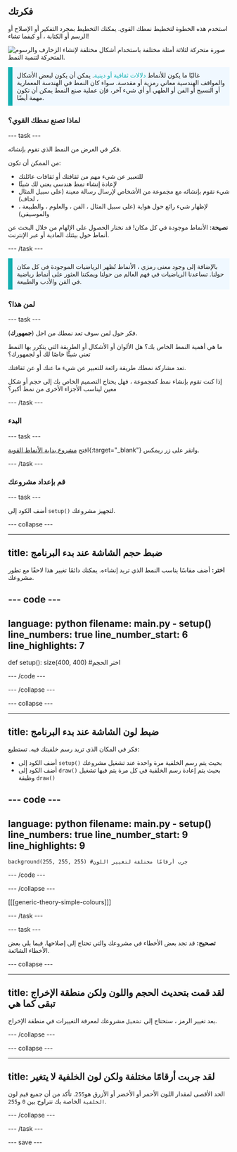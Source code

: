 ## فكرتك

استخدم هذه الخطوة لتخطيط نمطك القوي. يمكنك التخطيط بمجرد التفكير أو الإصلاح أو الرسم أو الكتابة ، أو كيفما تشاء!

![صورة متحركة لثلاثة أمثلة مختلفة باستخدام أشكال مختلفة لإنشاء الزخارف والرسوم المتحركة لتنمية النمط.](images/ideas-1.gif)

<p style="border-left: solid; border-width:10px; border-color: #0faeb0; background-color: aliceblue; padding: 10px;">غالبًا ما يكون للأنماط <span style="color: #0faeb0">دلالات ثقافية أو دينية</span>. يمكن أن يكون لبعض الأشكال والمواقف الهندسية معاني رمزية أو مقدسة. سواء كان النمط في الهندسة المعمارية أو النسيج أو الفن أو الطهي أو أي شيء آخر، فإن عملية صنع النمط يمكن أن تكون مهمة أيضًا.</p>

### لماذا تصنع نمطك القوي؟

--- task ---

فكر في الغرض من النمط الذي تقوم بإنشائه.

من الممكن أن تكون:
- للتعبير عن شيء مهم من ثقافتك أو ثقافات عائلتك
- لإعادة إنشاء نمط هندسي يعني لك شيئًا
- شيء تقوم بإنشائه مع مجموعة من الأشخاص لإرسال رسالة معينة (على سبيل المثال ، لحاف)
- لإظهار شيء رائع حول هواية (على سبيل المثال ، الفن ، والعلوم ، والطبيعة ، والموسيقى)

**نصيحة:** الأنماط موجودة في كل مكان! قد تختار الحصول على الإلهام من خلال البحث عن أنماط حول بيئتك المادية أو عبر الإنترنت.

--- /task ---

<p style="border-left: solid; border-width:10px; border-color: #0faeb0; background-color: aliceblue; padding: 10px;">بالإضافة إلى وجود معنى رمزي ، الأنماط تُظهر الرياضيات الموجودة في كل مكان حولنا. تساعدنا الرياضيات في فهم العالم من حولنا ويمكننا العثور على أنماط رياضية في الفن والأدب والطبيعة. </p>

### لمن هذا؟

--- task ---

فكر حول لمن سوف تعد نمطك من اجل (**جمهورك**).

ما هي أهمية النمط الخاص بك؟ هل الألوان أو الأشكال أو الطريقة التي يتكرر بها النمط تعني شيئًا خاصًا لك أو لجمهورك؟

تعد مشاركة نمطك طريقة رائعة للتعبير عن شيء ما عنك أو عن ثقافتك.

إذا كنت تقوم بإنشاء نمط كمجموعة ، فهل يحتاج التصميم الخاص بك إلى حجم أو شكل معين ليناسب الأجزاء الأخرى من نمط أكبر؟

--- /task ---

### البدء

--- task ---

افتح [مشروع بداية الأنماط القوية](https://trinket.io/python/dfd22391cb){:target="_blank"} وانقر على زر ريمكس.

--- /task ---

### قم بإعداد مشروعك

--- task ---

أضف الكود إلى `setup()` لتجهيز مشروعك.

--- collapse ---

---
title: ضبط حجم الشاشة عند بدء البرنامج
---

**اختر:** أضف مقاسًا يناسب النمط الذي تريد إنشاءه. يمكنك دائمًا تغيير هذا لاحقًا مع تطور مشروعك.

--- code ---
---
language: python 
filename: main.py - setup() 
line_numbers: true 
line_number_start: 6
line_highlights: 7
---
def setup(): 
    size(400, 400) #اختر الحجم

--- /code ---

--- /collapse ---

--- collapse ---

---
title: ضبط لون الشاشة عند بدء البرنامج
---

فكر في المكان الذي تريد رسم خلفيتك فيه. تستطيع:
+ أضف الكود إلى `setup()` بحيث يتم رسم الخلفية مرة واحدة عند تشغيل مشروعك
+ أضف الكود إلى `draw()` بحيث يتم إعادة رسم الخلفية في كل مرة يتم فيها تشغيل وظيفة `draw()`

--- code ---
---
language: python 
filename: main.py - setup() 
line_numbers: true 
line_number_start: 9
line_highlights: 9
---

    background(255, 255, 255) #جرب أرقامًا مختلفة لتغيير اللون

--- /code ---

--- /collapse ---

[[[generic-theory-simple-colours]]]

--- /task ---

--- task ---

**تصحيح:** قد تجد بعض الأخطاء في مشروعك والتي تحتاج إلى إصلاحها. فيما يلي بعض الأخطاء الشائعة.

--- collapse ---

---
title: لقد قمت بتحديث الحجم واللون ولكن منطقة الإخراج تبقى كما هي
---

بعد تغيير الرمز ، ستحتاج إلى `تشغيل` مشروعك لمعرفة التغييرات في منطقة الإخراج.

--- /collapse ---

--- collapse ---

---
title: لقد جربت أرقامًا مختلفة ولكن لون الخلفية لا يتغير
---

الحد الأقصى لمقدار اللون الأحمر أو الأخضر أو الأزرق هو`255`. تأكد من أن جميع قيم لون `الخلفية` الخاصة بك تتراوح بين `0` و`255`.

--- /collapse ---

--- /task ---


--- save ---